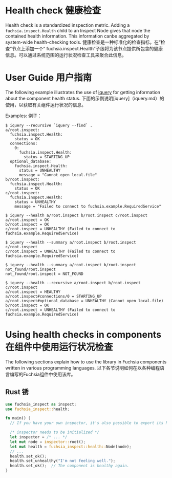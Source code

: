  
# Health check  健康检查 

Health check is a standardized inspection metric.  Adding a `fuchsia.inspect.Health` child to an Inspect Node gives that node the contained health information. This information canbe aggregated by system-wide health-checking tools. 健康检查是一种标准化的检查指标。在“检查”节点上添加一个“ fuchsia.inspect.Health”子级将为该节点提供所包含的健康信息。可以通过系统范围的运行状况检查工具来聚合此信息。

 
# User Guide  用户指南 

The following example illustrates the use of [iquery](iquery.md) for getting information about the component health status. 下面的示例说明[iquery]（iquery.md）的使用，以获取有关组件运行状况的信息。

Examples:  例子：

```
$ iquery --recursive `iquery --find` .
a/root.inspect:
  fuchsia.inspect.Health:
    status = OK
  connections:
    0:
      fuchsia.inspect.Health:
        status = STARTING_UP
  optional_database:
    fuchsia.inspect.Health:
      status = UNHEALTHY
      message = "Cannot open local.file"
b/root.inspect:
  fuchsia.inspect.Health:
    status = OK
c/root.inspect:
  fuchsia.inspect.Health:
    status = UNHEALTHY
    message = "Failed to connect to fuchsia.example.RequiredService"

$ iquery --health a/root.inspect b/root.inspect c/root.inspect
a/root.inspect = OK
b/root.inspect = OK
c/root.inspect = UNHEALTHY (Failed to connect to fuchsia.example.RequiredService)

$ iquery --health --summary a/root.inspect b/root.inspect c/root.inspect
c/root.inspect = UNHEALTHY (Failed to connect to fuchsia.example.RequiredService)

$ iquery --health --summary a/root.inspect b/root.inspect not_found/root.inspect
not_found/root.inspect = NOT_FOUND

$ iquery --health --recursive a/root.inspect b/root.inspect c/root.inspect
a/root.inspect = HEALTHY
a/root.inspect#connections/0 = STARTING_UP
a/root.inspect#optional_database = UNHEALTHY (Cannot open local.file)
b/root.inspect = OK
c/root.inspect = UNHEALTHY (Failed to connect to fuchsia.example.RequiredService)
```
 

 
# Using health checks in components  在组件中使用运行状况检查 

The following sections explain how to use the library in Fuchsia components written in various programming languages. 以下各节说明如何在以各种编程语言编写的Fuchsia组件中使用该库。

 
## Rust  锈 

```rust
use fuchsia_inspect as inspect;
use fuchsia_inspect::health;

fn main() {
  // If you have your own inspector, it's also possible to export its health.

  /* inspector needs to be initialized */
  let inspector = /* ... */
  let mut node = inspector::root();
  let mut health = fuchsia_inspect::health::Node(node);
  // ...
  health.set_ok();
  health.set_unhealthy("I'm not feeling well.");
  health.set_ok();  // The component is healthy again.
}
```